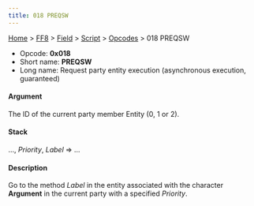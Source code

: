 ```yaml
---
title: 018 PREQSW
---
```


[Home](/Main%20Page.md) > [FF8](/FF8.md) > [Field](/FF8/Field.md) > [Script](/FF8/Field/Script.md) > [Opcodes](/FF8/Field/Script/Opcodes.md) > 018 PREQSW

-   Opcode: **0x018**
-   Short name: **PREQSW**
-   Long name: Request party entity execution (asynchronous execution,
    guaranteed)

#### Argument

The ID of the current party member Entity (0, 1 or 2).

#### Stack

..., *Priority*, *Label* =&gt; ...

#### Description

Go to the method *Label* in the entity associated with the character
**Argument** in the current party with a specified *Priority*.
